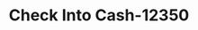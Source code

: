 ---
f_zip-code: 74017
f_state-code: OK
title: Check Into Cash-12350
f_phone: 918-343-7101
f_city-only: Claremore
f_address: 983 West Will Rogers Boulevard Claremore
f_location-unique-id: '12350'
slug: check-into-cash-12350
updated-on: '2024-05-30T13:46:58.046Z'
created-on: '2024-05-30T13:36:59.803Z'
published-on: '2024-05-30T13:54:32.469Z'
f_city-state: cms/city/claremore-ok.md
f_company: cms/company/check-into-cash.md
f_state: cms/state/oklahoma.md
layout: '[payday-loan].html'
tags: payday-loan
---
